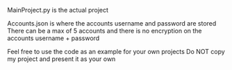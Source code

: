 MainProject.py is the actual project

Accounts.json is where the accounts username and password are stored
There can be a max of 5 accounts and there is no encryption on the accounts username + password

Feel free to use the code as an example for your own projects
Do NOT copy my project and present it as your own
